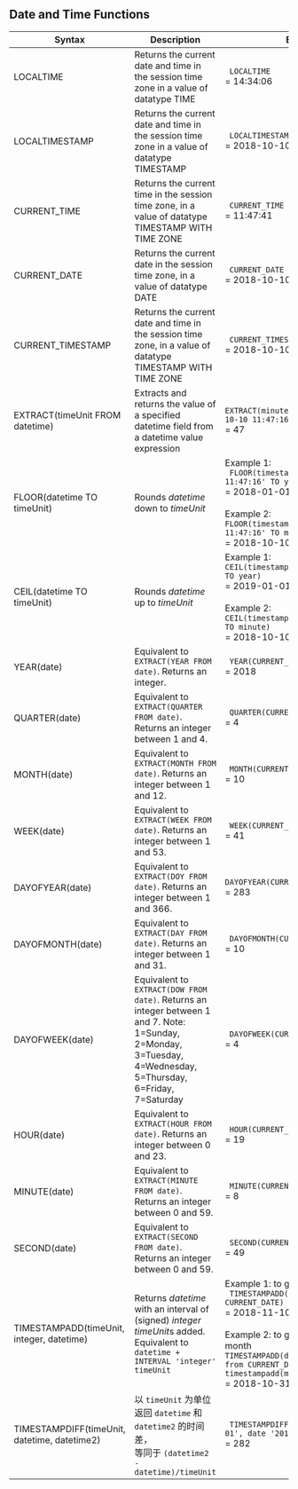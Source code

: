 ## Date and Time Functions

| Syntax                                       | Description                                                  | Example                                                      |
| -------------------------------------------- | ------------------------------------------------------------ | ------------------------------------------------------------ |
| LOCALTIME                                    | Returns the current date and time in the session time zone in a value of datatype TIME | ` LOCALTIME`<br />= 14:34:06                                 |
| LOCALTIMESTAMP                               | Returns the current date and time in the session time zone in a value of datatype TIMESTAMP | ` LOCALTIMESTAMP`<br /> = 2018-10-10 11:47:16                |
| CURRENT_TIME                                 | Returns the current time in the session time zone, in a value of datatype TIMESTAMP WITH TIME ZONE | ` CURRENT_TIME`<br /> = 11:47:41                             |
| CURRENT_DATE                                 | Returns the current date in the session time zone, in a value of datatype DATE | ` CURRENT_DATE`<br /> = 2018-10-10                           |
| CURRENT_TIMESTAMP                            | Returns the current date and time in the session time zone, in a value of datatype TIMESTAMP WITH TIME ZONE | ` CURRENT_TIMESTAMP`<br /> = 2018-10-10 11:48:19             |
| EXTRACT(timeUnit FROM datetime)              | Extracts and returns the value of a specified datetime field from a datetime value expression | `EXTRACT(minute FROM timestamp'2018-10-10 11:47:16')`<br /> = 47 |
| FLOOR(datetime TO timeUnit)                  | Rounds *datetime* down to *timeUnit*                         | Example 1:<br />` FLOOR(timestamp'2018-10-10 11:47:16' TO year)`<br /> = 2018-01-01 00:00:00<br /><br />Example 2:<br />`FLOOR(timestamp'2018-10-10 11:47:16' TO minute)`<br /> = 2018-10-10 11:47:00 |
| CEIL(datetime TO timeUnit)                   | Rounds *datetime* up to *timeUnit*                           | Example 1:<br />`CEIL(timestamp'2018-10-10 11:47:16' TO year)`<br /> = 2019-01-01 00:00:00<br /><br />Example 2:<br />`CEIL(timestamp'2018-10-10 11:47:16' TO minute)`<br /> = 2018-10-10 11:48:00 |
| YEAR(date)                                   | Equivalent to `EXTRACT(YEAR FROM date)`. Returns an integer. | ` YEAR(CURRENT_DATE)`<br /> = 2018                           |
| QUARTER(date)                                | Equivalent to `EXTRACT(QUARTER FROM date)`. Returns an integer between 1 and 4. | ` QUARTER(CURRENT_DATE)` <br /> = 4                          |
| MONTH(date)                                  | Equivalent to `EXTRACT(MONTH FROM date)`. Returns an integer between 1 and 12. | ` MONTH(CURRENT_DATE)`<br /> = 10                            |
| WEEK(date)                                   | Equivalent to `EXTRACT(WEEK FROM date)`. Returns an integer between 1 and 53. | ` WEEK(CURRENT_DATE)`<br /> = 41                             |
| DAYOFYEAR(date)                              | Equivalent to `EXTRACT(DOY FROM date)`. Returns an integer between 1 and 366. | `DAYOFYEAR(CURRENT_DATE)`<br /> = 283                        |
| DAYOFMONTH(date)                             | Equivalent to `EXTRACT(DAY FROM date)`. Returns an integer between 1 and 31. | ` DAYOFMONTH(CURRENT_DATE)`<br /> = 10                       |
| DAYOFWEEK(date)                              | Equivalent to `EXTRACT(DOW FROM date)`. Returns an integer between 1 and 7. Note: 1=Sunday, 2=Monday, 3=Tuesday, 4=Wednesday, 5=Thursday, 6=Friday, 7=Saturday | ` DAYOFWEEK(CURRENT_DATE)`<br /> = 4                         |
| HOUR(date)                                   | Equivalent to `EXTRACT(HOUR FROM date)`. Returns an integer between 0 and 23. | ` HOUR(CURRENT_TIME)`<br /> = 19                             |
| MINUTE(date)                                 | Equivalent to `EXTRACT(MINUTE FROM date)`. Returns an integer between 0 and 59. | ` MINUTE(CURRENT_TIME)`<br /> = 8                            |
| SECOND(date)                                 | Equivalent to `EXTRACT(SECOND FROM date)`. Returns an integer between 0 and 59. | ` SECOND(CURRENT_TIME)`<br /> = 49                           |
| TIMESTAMPADD(timeUnit, integer, datetime)    | Returns *datetime* with an interval of (signed) *integer* *timeUnit*s added. Equivalent to `datetime + INTERVAL 'integer' timeUnit` | Example 1: to get the next month<br />` TIMESTAMPADD(month, 1, CURRENT_DATE)`<br /> = 2018-11-10<br /><br />Example 2: to get the last day of this month<br />`TIMESTAMPADD(day, -(extract(day from CURRENT_DATE)), timestampadd(month,1,CURRENT_DATE))`<br /> = 2018-10-31 |
| TIMESTAMPDIFF(timeUnit, datetime, datetime2) | 以 `timeUnit` 为单位返回 `datetime` 和 `datetime2` 的时间差，<br />等同于 `(datetime2 - datetime)/timeUnit` | ` TIMESTAMPDIFF(day, date'2018-01-01', date '2018-10-10')`<br /> = 282 |

